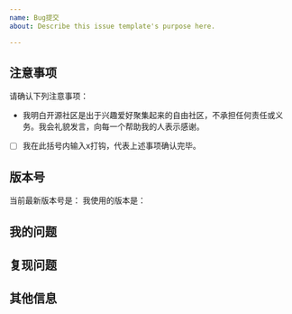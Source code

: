 ```yaml
---
name: Bug提交
about: Describe this issue template's purpose here.

---
```


<!--
注意事项和版本号必填，否则不回复。若希望尽快得到回复，请按模板认真填写，谢谢合作。
-->

## 注意事项
请确认下列注意事项：

* 我明白开源社区是出于兴趣爱好聚集起来的自由社区，不承担任何责任或义务。我会礼貌发言，向每一个帮助我的人表示感谢。
* [ ] 我在此括号内输入x打钩，代表上述事项确认完毕。

## 版本号
<!-- 发行版请注明jar文件名去掉拓展名的部分；GitHub仓库版请注明master还是portable分支 -->

当前最新版本号是：
我使用的版本是：

<!--以上属于必填项，以下可自由发挥-->

## 我的问题

<!-- 请详细描述问题，越详细越可能得到解决 -->

## 复现问题
<!-- 你是如何操作导致产生问题的？-->

## 其他信息

<!-- 任何可能有用的信息，包括截图、日志、配置文件、相关issue等等。-->
